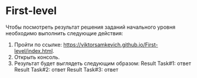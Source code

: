 # First-level
Чтобы посмотреть результат решения заданий начального уровня необходимо выполнить следующие действия:
1. Пройти по ссылке: https://viktorsamkevich.github.io/First-level/index.html.
2. Открыть консоль.
3. Результат будет выглядеть следующим образом:
Result Task#1:
ответ
Result Task#2:
ответ
Result Task#3:
ответ
